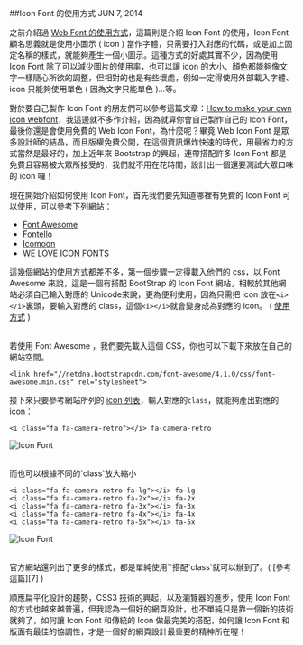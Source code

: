 <!-- @@master  = ../../_layout.html-->

<!-- @@block  =  jsBottom-->

<include src="../../_articles-js.html"></include>

<!-- @@close-->

<!-- @@block  =  css-->

<include src="../../_articles-css.html"></include>

<!-- @@close-->

<!-- @@block  =  articles-social-->

<include src="../../_articles-social.html"></include>

<!-- @@close-->

<!-- @@block  =  articles-footer-->

<include src="../../_articles.html"></include>

<!-- @@close-->

<!-- @@block  =  meta-->

<meta name="keywords" content="icon,icon font,css,css3,font">

<meta property="article:published_time" content="2014-06-07T16:35:00+01:00">

<meta name="description" content="Icon Font 顧名思義就是使用小圖示 ( icon ) 當作字體，只需要打入對應的代碼，或是加上固定名稱的樣式，就能夠產生一個小圖示。這種方式的好處其實不少，因為使用 Icon Font 除了可以減少圖片的使用率，也可以讓 icon 的大小、顏色都能夠像文字一樣隨心所欲的調整。">

<meta itemprop="name" content="Icon Font 的使用方式 - OXXO.STUDIO">

<meta itemprop="image" content="http://www.oxxostudio.tw/img/articles/201406/20140607_1_01.jpg">

<meta itemprop="description" content="Icon Font 顧名思義就是使用小圖示 ( icon ) 當作字體，只需要打入對應的代碼，或是加上固定名稱的樣式，就能夠產生一個小圖示。這種方式的好處其實不少，因為使用 Icon Font 除了可以減少圖片的使用率，也可以讓 icon 的大小、顏色都能夠像文字一樣隨心所欲的調整。">

<meta property="og:title" content="Icon Font 的使用方式 - OXXO.STUDIO">

<meta property="og:url" content="http://www.oxxostudio.tw/articles/201406/css-icon-font.html">

<meta property="og:image" content="http://www.oxxostudio.tw/img/articles/201406/20140607_1_01.jpg">

<meta property="og:description" content="Icon Font 顧名思義就是使用小圖示 ( icon ) 當作字體，只需要打入對應的代碼，或是加上固定名稱的樣式，就能夠產生一個小圖示。這種方式的好處其實不少，因為使用 Icon Font 除了可以減少圖片的使用率，也可以讓 icon 的大小、顏色都能夠像文字一樣隨心所欲的調整。">

<title>Icon Font 的使用方式 - OXXO.STUDIO</title> 

<!-- @@close-->

<!-- @@block  =  articles-content-->

##Icon Font 的使用方式 <span class="article-date" tag="css"><i></i>JUN 7, 2014</span>

之前介紹過 [Web Font 的使用方式][5]，這篇則是介紹 Icon Font 的使用，Icon Font 顧名思義就是使用小圖示 ( icon ) 當作字體，只需要打入對應的代碼，或是加上固定名稱的樣式，就能夠產生一個小圖示。這種方式的好處其實不少，因為使用 Icon Font 除了可以減少圖片的使用率，也可以讓 icon 的大小、顏色都能夠像文字一樣隨心所欲的調整，但相對的也是有些壞處，例如一定得使用外部載入字體、icon 只能夠使用單色 ( 因為文字只能單色 )...等。

對於要自己製作 Icon Font 的朋友們可以參考這篇文章：[How to make your own icon webfont](http://www.webdesignerdepot.com/2012/01/how-to-make-your-own-icon-webfont/)，我這邊就不多作介紹，因為就算你會自己製作自己的 Icon Font，最後你還是會使用免費的 Web Icon Font，為什麼呢？畢竟 Web Icon Font 是眾多設計師的結晶，而且版權免費公開，在這個資訊爆炸快速的時代，用最省力的方式當然是最好的，加上近年來 Bootstrap 的興起，連帶搭配許多 Icon Font 都是免費且容易被大眾所接受的，我們就不用在花時間，設計出一個還要測試大眾口味的 icon 囉！

現在開始介紹如何使用 Icon Font，首先我們要先知道哪裡有免費的 Icon Font 可以使用，可以參考下列網站：

- [Font Awesome][1]
- [Fontello][2]
- [Icomoon][3]
- [WE LOVE ICON FONTS][4]

這幾個網站的使用方式都差不多，第一個步驟一定得載入他們的 css，以 Font Awesome 來說，這是一個有搭配 BootStrap 的 Icon Font 網站，相較於其他網站必須自己輸入對應的 Unicode來說，更為便利使用，因為只需把 icon 放在`<i></i>`裏頭，要輸入對應的 class，這個`<i></i>`就會變身成為對應的 icon。 ( [使用方式](http://fortawesome.github.io/Font-Awesome/get-started/) )

<br/>
若使用 Font Awesome ，我們要先載入這個 CSS，你也可以下載下來放在自己的網站空間。

	<link href="//netdna.bootstrapcdn.com/font-awesome/4.1.0/css/font-awesome.min.css" rel="stylesheet">

接下來只要參考網站所列的 [icon 列表][6]，輸入對應的`class`，就能夠產出對應的 icon：

	<i class="fa fa-camera-retro"></i> fa-camera-retro

![Icon Font](/img/articles/201406/20140607_1_02.png)

<br/>
而也可以根據不同的`class`放大縮小

	<i class="fa fa-camera-retro fa-lg"></i> fa-lg
	<i class="fa fa-camera-retro fa-2x"></i> fa-2x
	<i class="fa fa-camera-retro fa-3x"></i> fa-3x
	<i class="fa fa-camera-retro fa-4x"></i> fa-4x
	<i class="fa fa-camera-retro fa-5x"></i> fa-5x

![Icon Font](/img/articles/201406/20140607_1_03.png)

<br/>
官方網站還列出了更多的樣式，都是單純使用`<i></i>`搭配`class`就可以辦到了。( [參考這篇][7] )

順應扁平化設計的趨勢，CSS3 技術的興起，以及瀏覽器的進步，使用 Icon Font 的方式也越來越普遍，但我認為一個好的網頁設計，也不單純只是靠一個新的技術就夠了，如何讓 Icon Font 和傳統的 Icon 做最完美的搭配，如何讓 Icon Font 和版面有最佳的協調性，才是一個好的網頁設計最重要的精神所在喔！


[1]:http://fortawesome.github.io/Font-Awesome/
[2]:http://fontello.com/
[3]:http://icomoon.io/
[4]:http://weloveiconfonts.com/
[5]:http://www.oxxostudio.tw/articles/201406/css-web-font.html
[6]:http://fortawesome.github.io/Font-Awesome/icons/
[7]:http://fortawesome.github.io/Font-Awesome/examples/ 

<!-- @@close-->